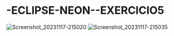 # -ECLIPSE-NEON--EXERCICIO5
![Screenshot_20231117-215020](https://github.com/finestweber/-ECLIPSE-NEON--EXERCICIO5/assets/94560053/db368b4c-2589-4d0d-88ef-e30c56ec0315)
![Screenshot_20231117-215035](https://github.com/finestweber/-ECLIPSE-NEON--EXERCICIO5/assets/94560053/7bc88b4a-ce74-4b10-9d86-bafc70a5b5d2)
